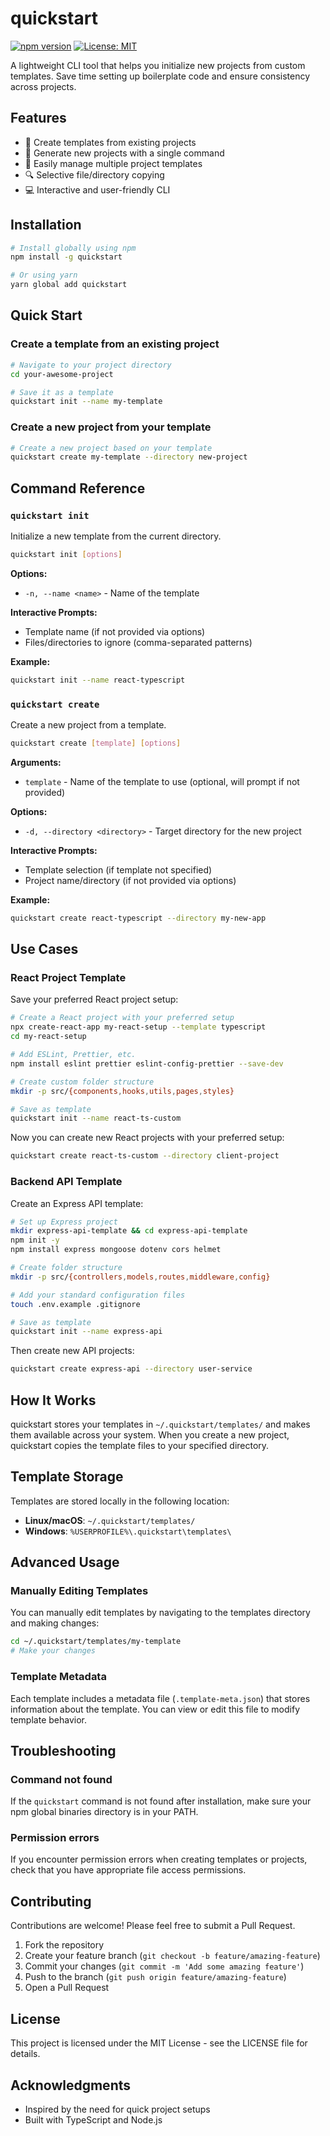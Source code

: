 # quickstart

[![npm version](https://img.shields.io/npm/v/quickstart.svg)](https://www.npmjs.com/package/quickstart)
[![License: MIT](https://img.shields.io/badge/License-MIT-yellow.svg)](https://opensource.org/licenses/MIT)

A lightweight CLI tool that helps you initialize new projects from custom templates. Save time setting up boilerplate code and ensure consistency across projects.

## Features

- 📝 Create templates from existing projects
- 🚀 Generate new projects with a single command
- 🧩 Easily manage multiple project templates
- 🔍 Selective file/directory copying
- 💻 Interactive and user-friendly CLI

## Installation

```bash
# Install globally using npm
npm install -g quickstart

# Or using yarn
yarn global add quickstart
```

## Quick Start

### Create a template from an existing project

```bash
# Navigate to your project directory
cd your-awesome-project

# Save it as a template
quickstart init --name my-template
```

### Create a new project from your template

```bash
# Create a new project based on your template
quickstart create my-template --directory new-project
```

## Command Reference

### `quickstart init`

Initialize a new template from the current directory.

```bash
quickstart init [options]
```

**Options:**

- `-n, --name <name>` - Name of the template

**Interactive Prompts:**

- Template name (if not provided via options)
- Files/directories to ignore (comma-separated patterns)

**Example:**

```bash
quickstart init --name react-typescript
```

### `quickstart create`

Create a new project from a template.

```bash
quickstart create [template] [options]
```

**Arguments:**

- `template` - Name of the template to use (optional, will prompt if not provided)

**Options:**

- `-d, --directory <directory>` - Target directory for the new project

**Interactive Prompts:**

- Template selection (if template not specified)
- Project name/directory (if not provided via options)

**Example:**

```bash
quickstart create react-typescript --directory my-new-app
```

## Use Cases

### React Project Template

Save your preferred React project setup:

```bash
# Create a React project with your preferred setup
npx create-react-app my-react-setup --template typescript
cd my-react-setup

# Add ESLint, Prettier, etc.
npm install eslint prettier eslint-config-prettier --save-dev

# Create custom folder structure
mkdir -p src/{components,hooks,utils,pages,styles}

# Save as template
quickstart init --name react-ts-custom
```

Now you can create new React projects with your preferred setup:

```bash
quickstart create react-ts-custom --directory client-project
```

### Backend API Template

Create an Express API template:

```bash
# Set up Express project
mkdir express-api-template && cd express-api-template
npm init -y
npm install express mongoose dotenv cors helmet

# Create folder structure
mkdir -p src/{controllers,models,routes,middleware,config}

# Add your standard configuration files
touch .env.example .gitignore

# Save as template
quickstart init --name express-api
```

Then create new API projects:

```bash
quickstart create express-api --directory user-service
```

## How It Works

quickstart stores your templates in `~/.quickstart/templates/` and makes them available across your system. When you create a new project, quickstart copies the template files to your specified directory.

## Template Storage

Templates are stored locally in the following location:

- **Linux/macOS**: `~/.quickstart/templates/`
- **Windows**: `%USERPROFILE%\.quickstart\templates\`

## Advanced Usage

### Manually Editing Templates

You can manually edit templates by navigating to the templates directory and making changes:

```bash
cd ~/.quickstart/templates/my-template
# Make your changes
```

### Template Metadata

Each template includes a metadata file (`.template-meta.json`) that stores information about the template. You can view or edit this file to modify template behavior.

## Troubleshooting

### Command not found

If the `quickstart` command is not found after installation, make sure your npm global binaries directory is in your PATH.

### Permission errors

If you encounter permission errors when creating templates or projects, check that you have appropriate file access permissions.

## Contributing

Contributions are welcome! Please feel free to submit a Pull Request.

1. Fork the repository
2. Create your feature branch (`git checkout -b feature/amazing-feature`)
3. Commit your changes (`git commit -m 'Add some amazing feature'`)
4. Push to the branch (`git push origin feature/amazing-feature`)
5. Open a Pull Request

## License

This project is licensed under the MIT License - see the LICENSE file for details.

## Acknowledgments

- Inspired by the need for quick project setups
- Built with TypeScript and Node.js
